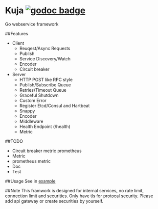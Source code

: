 Kuja [![godoc badge](http://godoc.org/github.com/plimble/kuja?status.png)](http://godoc.org/github.com/plimble/kuja)
========

Go webservice framework

##Features
- Client
    - Reuqest/Async Requests
    - Publish
    - Service Discovery/Watch
    - Encoder
    - Circuit breaker
- Server
    - HTTP POST like RPC style
    - Publish/Subscribe Queue
    - Retries/Timeout Queue
    - Graceful Shutdown
    - Custom Error
    - Register Etcd/Consul and Hartbeat
    - Snappy
    - Encoder
    - Middleware
    - Health Endpoint (/health)
    - Metric

##TODO
- Circuit breaker metric prometheus
- Metric
- prometheus metric
- Doc
- Test

##Usage
See in [example](https://github.com/plimble/kuja/tree/master/example)

##Note
This framwork is designed for internal services, no rate limit, connection limit and securities.
Only have tls for protocal security. Please add api gateway or create securities by yourself.


